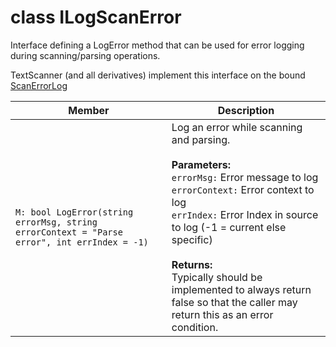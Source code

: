 # class ILogScanError

Interface defining a LogError method that can be used for error logging during scanning/parsing operations.

TextScanner (and all derivatives) implement this interface on the bound [ScanErrorLog](Docs/ScanErrorLog.md)

|Member|Description|
|----|------|
|`M: bool LogError(string errorMsg, string errorContext = "Parse error", int errIndex = -1)`|Log an error while scanning and parsing.<br/><br/>**Parameters:**<br/><code>errorMsg:</code> Error message to log<br/><code>errorContext:</code> Error context to log<br/><code>errIndex:</code> Error Index in source to log (-1 = current else specific)<br/><br/>**Returns:**<br/>Typically should be implemented to always return false so that the caller may return this as an error condition.<br/>|

